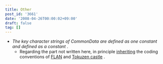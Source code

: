 ```yaml
---
title: Other
post_id: '3661'
date: '2008-04-26T00:00:02+09:00'
draft: false
tag: []
---
```


*   _The key character strings of CommonData are defined as one constant and defined as a constant_ .
    *   Regarding the part not written here, in principle [inheriting](/!/thA/) the coding conventions of [FLAN](/tag/flan) and [Tokuzen castle](/!/thA/) .